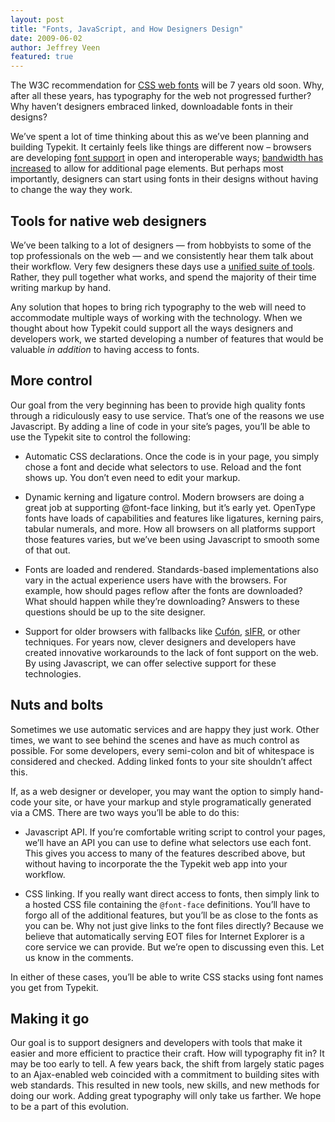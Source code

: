 ```yaml
---
layout: post
title: "Fonts, JavaScript, and How Designers Design"
date: 2009-06-02
author: Jeffrey Veen
featured: true
---
```

The W3C recommendation for <a href="http://www.w3.org/TR/css3-webfonts/">CSS web fonts</a> will be 7 years old soon. Why, after all these years, has typography for the web not progressed further? Why haven&#8217;t designers embraced linked, downloadable fonts in their designs?

We&#8217;ve spent a lot of time thinking about this as we&#8217;ve been planning and building Typekit. It certainly feels like things are different now &#8211; browsers are developing <a href="http://openfontlibrary.org/wiki/Web_font_linking_with_@font-face?ccm=/wiki/Web_font_linking_with_@font-face">font support</a> in open and interoperable ways; <a href="http://gigaom.com/2009/05/27/700-million-broadband-subscribers-by-2013/">bandwidth has increased</a> to allow for additional page elements. But perhaps most importantly, designers can start using fonts in their designs without having to change the way they work.

## Tools for native web designers

We&#8217;ve been talking to a lot of designers — from hobbyists to some of the top professionals on the web — and we consistently hear them talk about their workflow. Very few designers these days use a <a href="http://www.microsoft.com/expression/">unified suite of tools</a>. Rather, they pull together what works, and spend the majority of their time writing markup by hand.

Any solution that hopes to bring rich typography to the web will need to accommodate multiple ways of working with the technology. When we thought about how Typekit could support all the ways designers and developers work, we started developing a number of features that would be valuable <em>in addition</em> to having access to fonts.

## More control

Our goal from the very beginning has been to provide high quality fonts through a ridiculously easy to use service. That&#8217;s one of the reasons we use Javascript. By adding a line of code in your site&#8217;s pages, you&#8217;ll be able to use the Typekit site to control the following:

* Automatic CSS declarations. Once the code is in your page, you simply chose a font and decide what selectors to use. Reload and the font shows up. You don&#8217;t even need to edit your markup.

* Dynamic kerning and ligature control. Modern browsers are doing a great job at supporting @font-face linking, but it&#8217;s early yet. OpenType fonts have loads of capabilities and features like ligatures, kerning pairs, tabular numerals, and more. How all browsers on all platforms support those features varies, but we&#8217;ve been using Javascript to smooth some of that out.

* Fonts are loaded and rendered. Standards-based implementations also vary in the actual experience users have with the browsers. For example, how should pages reflow after the fonts are downloaded? What should happen while they&#8217;re downloading? Answers to these questions should be up to the site designer.

* Support for older browsers with fallbacks like <a href="http://wiki.github.com/sorccu/cufon/about">Cufón</a>, <a href="http://wiki.novemberborn.net/sifr3/">sIFR</a>, or other techniques. For years now, clever designers and developers have created innovative workarounds to the lack of font support on the web. By using Javascript, we can offer selective support for these technologies.

## Nuts and bolts
Sometimes we use automatic services and are happy they just work. Other times, we want to see behind the scenes and have as much control as possible. For some developers, every semi-colon and bit of whitespace is considered and checked. Adding linked fonts to your site shouldn&#8217;t affect this.

If, as a web designer or developer, you may want the option to simply hand-code your site, or have your markup and style programatically generated via a CMS. There are two ways you&#8217;ll be able to do this:

* Javascript API. If you&#8217;re comfortable writing script to control your pages, we&#8217;ll have an API you can use to define what selectors use each font. This gives you access to many of the features described above, but without having to incorporate the the Typekit web app into your workflow.

* CSS linking. If you really want direct access to fonts, then simply link to a hosted CSS file containing the `@font-face` definitions. You&#8217;ll have to forgo all of the additional features, but you&#8217;ll be as close to the fonts as you can be. Why not just give links to the font files directly? Because we believe that automatically serving EOT files for Internet Explorer is a core service we can provide. But we&#8217;re open to discussing even this. Let us know in the comments.

In either of these cases, you&#8217;ll be able to write CSS stacks using font names you get from Typekit.

## Making it go

Our goal is to support designers and developers with tools that make it easier and more efficient to practice their craft. How will typography fit in? It may be too early to tell. A few years back, the shift from largely static pages to an Ajax-enabled web coincided with a commitment to building sites with web standards. This resulted in new tools, new skills, and new methods for doing our work. Adding great typography will only take us farther. We hope to be a part of this evolution.
